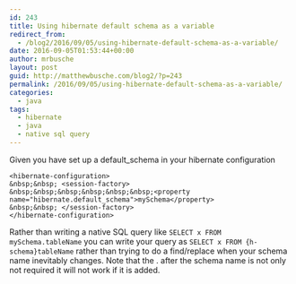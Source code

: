 ```yaml
---
id: 243
title: Using hibernate default schema as a variable
redirect_from:
  - /blog2/2016/09/05/using-hibernate-default-schema-as-a-variable/
date: 2016-09-05T01:53:44+00:00
author: mrbusche
layout: post
guid: http://matthewbusche.com/blog2/?p=243
permalink: /2016/09/05/using-hibernate-default-schema-as-a-variable/
categories:
  - java
tags:
  - hibernate
  - java
  - native sql query
---
```

Given you have set up a default_schema in your hibernate configuration

    <hibernate-configuration>
    &nbsp;&nbsp; <session-factory>
    &nbsp;&nbsp;&nbsp;&nbsp;&nbsp;&nbsp;<property name="hibernate.default_schema">mySchema</property>
    &nbsp;&nbsp; </session-factory>
    </hibernate-configuration>

Rather than writing a native SQL query like `SELECT x FROM mySchema.tableName` you can write your query as `SELECT x FROM {h-schema}tableName` rather than trying to do a find/replace when your schema name inevitably changes. Note that the . after the schema name is not only not required it will not work if it is added.